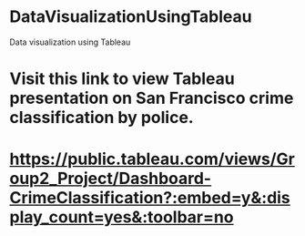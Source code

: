 # DataVisualizationUsingTableau
Data visualization using Tableau
# Visit this link to view Tableau presentation on San Francisco crime classification by police.
# https://public.tableau.com/views/Group2_Project/Dashboard-CrimeClassification?:embed=y&:display_count=yes&:toolbar=no
